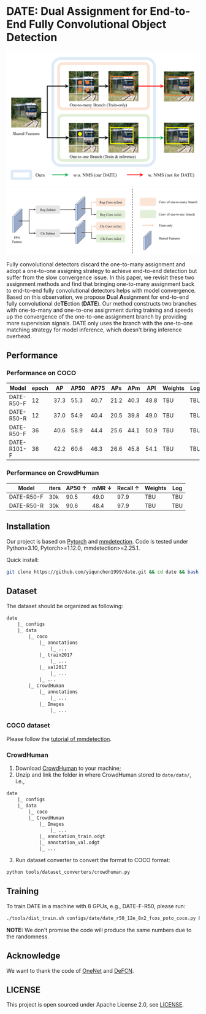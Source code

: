 
# DATE: Dual Assignment for End-to-End Fully Convolutional Object Detection

![Core](./asserts/Core.png) ![Architecture](./asserts/Arch.png)

Fully convolutional detectors discard the one-to-many assignment and adopt a one-to-one assigning strategy to achieve end-to-end detection but suffer from the slow convergence issue. In this paper, we revisit these two assignment methods and find that bringing one-to-many assignment back to end-to-end fully convolutional detectors helps with model convergence. Based on this observation, we propose **D**ual **A**ssignment for end-to-end fully convolutional de**TE**ction (**DATE**). Our method constructs two branches with one-to-many and one-to-one assignment during training and speeds up the convergence of the one-to-one assignment branch by providing more supervision signals. DATE only uses the branch with the one-to-one matching strategy for model inference, which doesn't bring inference overhead. 

## Performance

### Performance on COCO

| Model       | epoch | AP | AP50 | AP75 | APs | APm | APl | Weights | Log |
| ----------- | ----- | -- | ---- | ---- | --- | --- | --- | ------- | --- |
| DATE-R50-F  | 12    |37.3| 55.3 | 40.7 | 21.2| 40.3| 48.8| TBU     | TBU |
| DATE-R50-R  | 12    |37.0| 54.9 | 40.4 | 20.5| 39.8| 49.0| TBU     | TBU |
| DATE-R50-F  | 36    |40.6| 58.9 | 44.4 | 25.6| 44.1| 50.9| TBU     | TBU |
| DATE-R101-F | 36    |42.2| 60.6 | 46.3 | 26.6| 45.8| 54.1| TBU     | TBU |

### Performance on CrowdHuman

| Model       | iters | AP50 $\uparrow$ | mMR $\downarrow$  | Recall $\uparrow$ | Weights | Log |
| ----------- | ----- | ---- | ---- | ------ | ------- | --- |
| DATE-R50-F  | 30k   | 90.5 | 49.0 | 97.9   | TBU     | TBU |
| DATE-R50-R  | 30k   | 90.6 | 48.4 | 97.9   | TBU     | TBU |

## Installation

Our project is based on [Pytorch](https://pytorch.org/) and [mmdetection](https://github.com/open-mmlab/mmdetection/). Code is tested under Python=3.10, Pytorch>=1.12.0, mmdetection>=2.25.1.

Quick install:
```bash
git clone https://github.com/yiqunchen1999/date.git && cd date && bash ./install.sh
```

## Dataset

The dataset should be organized as following:
```
date
    |_ configs
    |_ data
        |_ coco
            |_ annotations
                |_ ...
            |_ train2017
                |_ ...
            |_ val2017
                |_ ...
            |_ ...
        |_ CrowdHuman
            |_ annotations
                |_ ...
            |_ Images
                |_ ...
```

### COCO dataset

Please follow the [tutorial of mmdetection](https://mmdetection.readthedocs.io/en/stable/1_exist_data_model.html#prepare-datasets).

### CrowdHuman

1. Download [CrowdHuman](https://www.crowdhuman.org/) to your machine;
2. Unzip and link the folder in where CrowdHuman stored to `date/data/`, i.e., 
```
date
    |_ configs
    |_ data
        |_ coco
        |_ CrowdHuman
            |_ Images
                |_ ...
            |_ annotation_train.odgt
            |_ annotation_val.odgt
            |_ ...
```
3. Run dataset converter to convert the format to COCO format:
```bash
python tools/dataset_converters/crowdhuman.py
```

## Training

To train DATE in a machine with 8 GPUs, e.g., DATE-F-R50, please run:
```bash
./tools/dist_train.sh configs/date/date_r50_12e_8x2_fcos_poto_coco.py 8
```

**NOTE:** We don't promise the code will produce the same numbers due to the randomness.

## Acknowledge

We want to thank the code of [OneNet](https://github.com/PeizeSun/OneNet) and [DeFCN](https://github.com/Megvii-BaseDetection/DeFCN). 

## LICENSE

This project is open sourced under Apache License 2.0, see [LICENSE](./LICENSE.txt).
